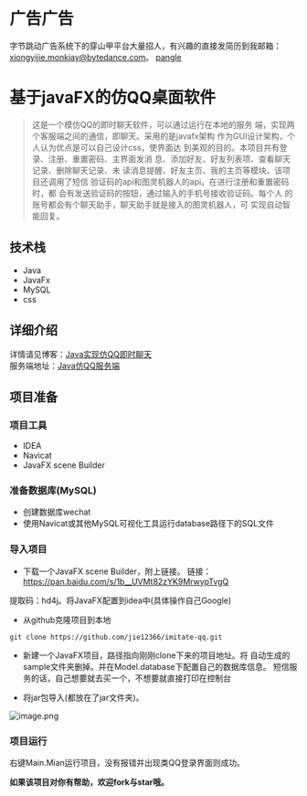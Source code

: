 # 广告广告
字节跳动广告系统下的穿山甲平台大量招人，有兴趣的直接发简历到我邮箱：xiongyijie.monkjay@bytedance.com。
[pangle](https://bytedance.feishu.cn/9d394042-d440-4dd3-81f7-450edbe2884f)

# 基于javaFX的仿QQ桌面软件
> 这是一个模仿QQ的即时聊天软件，可以通过运行在本地的服务
端，实现两个客服端之间的通信，即聊天。采用的是javafx架构
作为GUI设计架构，个人认为优点是可以自己设计css，使界面达
到美观的目的。本项目共有登录、注册、重置密码、主界面发消
息、添加好友、好友列表项、查看聊天记录、删除聊天记录、未
读消息提醒、好友主页、我的主页等模块。该项目还调用了短信
验证码的api和图灵机器人的api。在进行注册和重置密码时，都
会有发送验证码的按钮，通过输入的手机号接收验证码。每个人
的账号都会有个聊天助手，聊天助手就是接入的图灵机器人，可
实现自动智能回复。

## 技术栈
 - Java
 - JavaFx
 - MySQL
 - css

## 详细介绍
详情请见博客：[Java实现仿QQ即时聊天](https://blog.csdn.net/qq_40663357/article/details/85465652)  
服务端地址：[Java仿QQ服务端](https://github.com/jie12366/imitate-qq-server)
## 项目准备
### 项目工具
 - IDEA
 - Navicat
 - JavaFX scene Builder
### 准备数据库(MySQL)
 - 创建数据库wechat
 - 使用Navicat或其他MySQL可视化工具运行database路径下的SQL文件

### 导入项目
 - 下载一个JavaFX scene Builder，附上链接。
 链接：https://pan.baidu.com/s/1b__UVMt82zYK9MrwypTvgQ

提取码：hd4j。将JavaFX配置到idea中(具体操作自己Google)
 - 从github克隆项目到本地
```
git clone https://github.com/jie12366/imitate-qq.git
```
 - 新建一个JavaFX项目，路径指向刚刚clone下来的项目地址。将
 自动生成的sample文件夹删掉。并在Model.database下配置自己的数据库信息。
 短信服务的话，自己想要就去买一个，不想要就直接打印在控制台

 - 将jar包导入(都放在了jar文件夹)。

 ![image.png](http://cdn.jie12366.xyz/FnLhyM-hRzOCG_ytYvirHKW80wtb)

### 项目运行
右键Main.Mian运行项目，没有报错并出现类QQ登录界面则成功。

**如果该项目对你有帮助，欢迎fork与star哦。**
